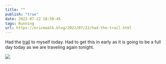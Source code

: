 ```yaml
---
title: ""
publish: "true"
date: 2022-07-22 18:50:45
tags: Running
url: https://ericmwalk.blog/2022/07/22/had-the-trail.html
---
```


Had the [trail](http://www.strava.com/activities/7511124281) to myself today. Had to get this in early as it is going to be a full day today as we are traveling again tonight.


![](https://ericmwalk.blog/uploads/2022/f0a7dcddd7.jpg)